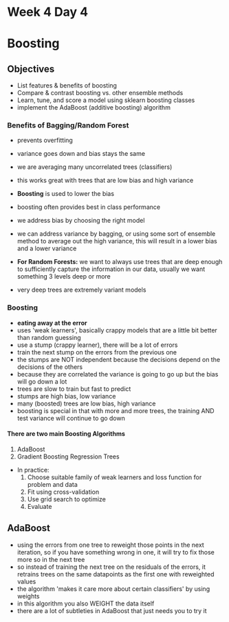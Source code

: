 # Week 4 Day 4

# Boosting

## Objectives
- List features & benefits of boosting
- Compare & contrast boosting vs. other ensemble methods
- Learn, tune, and score a model using sklearn boosting classes
- implement the AdaBoost (additive boosting) algorithm

### Benefits of Bagging/Random Forest
- prevents overfitting
- variance goes down and bias stays the same
- we are averaging many uncorrelated trees (classifiers)
- this works great with trees that are low bias and high variance
- **Boosting** is used to lower the bias
- boosting often provides best in class performance

- we address bias by choosing the right model
- we can address variance by bagging, or using some sort of ensemble method to average out the high variance, this will result in a lower bias and a lower variance
- **For Random Forests:** we want to always use trees that are deep enough to sufficiently capture the information in our data, usually we want something 3 levels deep or more
- very deep trees are extremely variant models

### Boosting
- **eating away at the error**
- uses 'weak learners', basically crappy models that are a little bit better than random guessing
- use a stump (crappy learner), there will be a lot of errors
- train the next stump on the errors from the previous one
- the stumps are NOT independent because the decisions depend on the decisions of the others
- because they are correlated the variance is going to go up but the bias will go down a lot
- trees are slow to train but fast to predict
- stumps are high bias, low variance
- many (boosted) trees are low bias, high variance
- boosting is special in that with more and more trees, the training AND test variance will continue to go down

#### There are two main Boosting Algorithms
1. AdaBoost
2. Gradient Boosting Regression Trees

- In practice:
  1. Choose suitable family of weak learners and loss function for problem and data
  2. Fit using cross-validation
  3. Use grid search to optimize
  4. Evaluate

## AdaBoost
- using the errors from one tree to reweight those points in the next iteration, so if you have something wrong in one, it will try to fix those more so in the next tree
- so instead of training the next tree on the residuals of the errors, it retrains trees on the same datapoints as the first one with reweighted values
- the algorithm 'makes it care more about certain classifiers' by using weights
- in this algorithm you also WEIGHT the data itself
- there are a lot of subtleties in AdaBoost that just needs you to try it
